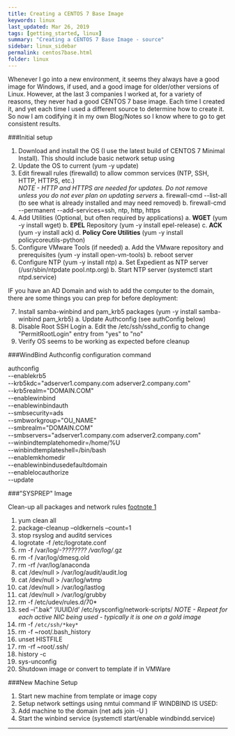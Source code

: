 ```yaml
---
title: Creating a CENTOS 7 Base Image
keywords: linux
last_updated: Mar 26, 2019
tags: [getting_started, linux]
summary: "Creating a CENTOS 7 Base Image - source"
sidebar: linux_sidebar
permalink: centos7base.html
folder: linux
---
```


Whenever I go into a new environment, it seems they always have a good image for Windows, if used, and a good image for older/other versions of Linux.  However, at the last 3 companies I worked at, for a variety of reasons, they never had a good CENTOS 7 base image.  Each time I created it, and yet each time I used a different source to determine how to create it. So now I am codifying it in my own Blog/Notes so I know where to go to get consistent results.

###Initial setup
1. Download and install the OS (I use the latest build of CENTOS 7 Minimal Install).  This should include basic network setup using 
2. Update the OS to current (yum -y update)
3. Edit firewall rules (firewalld) to allow common services (NTP, SSH, HTTP, HTTPS, etc.)  
*NOTE - HTTP and HTTPS are needed for updates.  Do not remove unless you do not ever plan on updating servers*
    a. firewall-cmd --list-all (to see what is already installed and may need removed)
    b. firewall-cmd --permanent --add-services=ssh, ntp, http, https
4. Add Utilities (Optional, but often required by applications)
	a. **WGET** (yum -y install wget)
	b. **EPEL** Repository (yum -y install epel-release)
	c. **ACK** (yum -y install ack)
	d. **Policy Core Utilities** (yum -y install policycoreutils-python)
5. Configure VMware Tools (if needed)
	a. Add the VMware repository and prerequisites (yum -y install open-vm-tools)
    b. reboot server
6. Configure NTP (yum -y install ntp)
	a. Set Expedient as NTP server  (/usr/sbin/ntpdate pool.ntp.org)
	b. Start NTP server (systemctl start ntpd.service)

IF you have an AD Domain and wish to add the computer to the domain, there are some things you can prep for before deployment:

7. Install samba-winbind and pam_krb5 packages (yum -y install samba-winbind  pam_krb5)
	a. Update Authconfig (see authConfig below)
8. Disable Root SSH Login
    a. Edit the /etc/ssh/sshd_config to change "PermitRootLogin" entry from "yes" to "no"
9. Verify OS seems to be working as expected before cleanup

###WindBind Authconfig configuration command

authconfig \
--enablekrb5 \
--krb5kdc="adserver1.company.com adserver2.company.com" \
--krb5realm="DOMAIN.COM" \
--enablewinbind \
--enablewinbindauth \
--smbsecurity=ads \
--smbworkgroup="OU_NAME" \
--smbrealm="DOMAIN.COM" \
--smbservers="adserver1.company.com adserver2.company.com" \
--winbindtemplatehomedir=/home/%U \
--winbindtemplateshell=/bin/bash \
--enablemkhomedir \
--enablewinbindusedefaultdomain \
--enablelocauthorize \
--update

###"SYSPREP" Image

Clean-up all packages and network rules [footnote 1](1)
1. yum clean all
2. package-cleanup –oldkernels –count=1
3. stop rsyslog and auditd services
4. logrotate -f /etc/logrotate.conf
5. rm -f /var/log/*-???????? /var/log/*.gz 
6. rm -f /var/log/dmesg.old 
7. rm -rf /var/log/anaconda 
8. cat /dev/null > /var/log/audit/audit.log 
9. cat /dev/null > /var/log/wtmp 
10. cat /dev/null > /var/log/lastlog 
11. cat /dev/null > /var/log/grubby
12. rm -f /etc/udev/rules.d/70*
13. sed –i”.bak” ‘/UUID/d’ /etc/sysconfig/network-scripts/<active NIC>
    *NOTE - Repeat for each active NIC being used - typically it is one on a gold image*
14. rm -f `/etc/ssh/*key*`
15. rm -f ~root/.bash_history
16. unset HISTFILE
17. rm -rf ~root/.ssh/
18. history -c
19. sys-unconfig
20. Shutdown image or convert to template if in VMWare

###New Machine Setup
1. Start new machine from template or image copy
2. Setup network settings using nmtui command
IF WINDBIND IS USED: 
3. Add machine to the domain (net ads join <domain> -U <domain admin ID>)
4. Start the winbind service (systemctl start/enable windbindd.service)

---
[1]: (http://everything-virtual.com/2016/05/06/creating-a-centos-7-2-vmware-gold-template/)  "Creating a CENTOS 7.2 Gold Template"